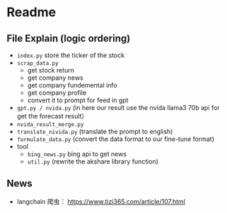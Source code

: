 # Readme

## File Explain (logic ordering)
- `index.py` store the ticker of the stock
- `scrap_data.py`
   - get stock return
   - get company news
   - get company fundemental info
   - get company profile
   - convert it to prompt for feed in gpt
- `gpt.py / nvida.py` (in here our result use the nvida llama3 70b api for get the forecast result）
- `nvida_result_merge.py`
- `translate_nivida.py` (translate the prompt to english)
- `formulate_data.py` (convert the data format to our fine-tune format)
- tool
  - `bing_news.py` bing api to get news
  - `util.py` (rewrite the akshare library function)

## News
- langchain 爬虫： https://www.tizi365.com/article/107.html
